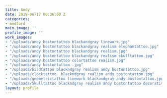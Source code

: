 ```yaml
---
title: Andy
date: 2019-06-17 00:36:00 Z
categories:
- medford
main_image: ''
profile_image: ''
work_images:
- "/uploads/andy bostontattoo blackandgray linework.jpg"
- "/uploads/andy bostontattoo blackandgray realism elephantattoo.jpg"
- "/uploads/andy bostontattoo blackandgray realism.jpg"
- "/uploads/andy bostontattoo blackandgray realism skulltattoo.jpg"
- "/uploads/andy bostontattoo colortattoo realism.jpg"
- "/uploads/andy bostontattoo .jpg"
- "/uploads/birdtattoo blackndgray realism andy bostontattoo.jpg"
- "/uploads/clocktattoo  blackndgray realism andy bostontattoo.jpg"
- "/uploads/geometrictattoo linework blackandgray andy bostontattoo.jpg"
- "/uploads/Skulltattoo blackndgray realism andy bostontattoo decorative.jpg"
layout: profile
---
```


